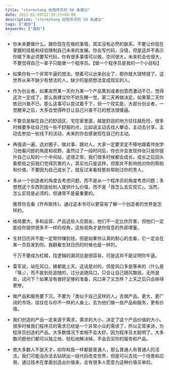 ```yaml
---
title: "stormzhang 给程序员的 50 条建议"
date: 2021-02-09T22:30:23+08:00
description: "stormzhang 给程序员的 50 条建议"
tags: ["激励"]
keywords: ["激励"]
---
```


- 你未来要做什么，跟你现在在做的事情，其实没有必然的联系，不要让你现在掌握的技能和经验限制自己未来的发展。你会写代码，没错，但是这并不表示你接下来必须要写代码，你有很多事情可以做，空间很大，未来机会也很大，不要觉得自己一辈子只能做一个程序员。【做一个程序员是我的一个小目标】
- 如果你有一个非常牛逼的想法，想着可以出来创业了，那你就大错特错了。这世界从来不缺少有想法的人，缺少的是把想法变成现实的人。
- 作为创业者，如果突然某一天你为某一个产品策划或者创意而激动不已，觉得这次一定成了，那么我建议你不妨先睡一觉，第二天再做决定。如果第二天你依旧兴奋不已，那么这事可以尝试着干下，但一个现实是，大部分创业者，一觉醒来之后，大多会觉得昨日让自己兴奋不已的想法很傻逼。
- 不要总是躲在自己的舒适区、宅在家里面，越是舒适的地方往往越危险，很多时候要多给自己找一些不舒服的点，比如说主动去找人攀谈，主动去分享，主动去参加一些线下的活动，未来的你会感谢现在自己的主动。
- 再强调一遍，选对圈子、做对事、跟对人，大家一定要坚定不移地跟着帅张学习他看问题的角度和视野。虽然过了一段时间后，你也许会发现帅张只是你提升自己认知的一个中间站，这很正常，我们很多时候都会成长，成长之后回头看那些之前我们觉得厉害的人，其实也只是这样，但那并不影响他对你的帮助和价值。不要因为自己成长了，就反过来看轻那些帮助过你的贵人。
- 多从一个创造者的角度去考虑问题，而不是从一个程序员的角度考虑问题；多想想这个东西到底给别人提供什么价值，而不是「我怎么去实现它」。当然，怎么实现是必须的，但通常不是最重要的。
  
  推荐你去看《乔布斯传》，通过这本书可以更容易了解一个创造者的世界是怎样的。

- 格局要大，多和运营、产品这些人交朋友，他们不一定比你厉害，但他们一定能给你提供很多不一样的视角，这些视角才是你信息的外部增量。
- 生财日历并不能一定帮你赚到钱，但是如果你认真的耐心的去看，它一定会在某一页启发到你。我翻看生财日历的时候也是一样的。
  
  千万不要成为杠精，找逻辑的漏洞总是很容易，可是这并不能证明你牛逼。

- 雷军说，站在风口，猪都能上天。这话是对的，但是风口多是等来的（什么是「等」），而不是到处追随的，过分追随风口，只会让自己随风飘摇，无所是处，试问下？如果没有做好足够的准备，风口来了又怎样？上天之后只会摔得更惨。
- 做产品和服务要下沉，不要为「类似于自己这样的人」去做产品。更大、更广阔的市场，往往在与你不一样的人身上，去为他们做一些产品和服务，更有价值。
- 我们创造的产品一定来源于需求，需求的大小，决定了这个产品价值的大小。很多时候我们程序员的需求已经是一个非常小众的需求了，所以正常来讲，为程序员创造的产品，大多数情况下卖相不会太好。因为程序员太聪明了，大多数问题他们都可以独立地、轻松地解决掉，不会去买你的服务和产品。
- 绝大多数人不是天才，如你和我一样都是普通人，那么普通人有普通人的活法，我们可能没办法去钻研出一段代码改变世界，但是可以去找一个场景和应用，通过技术在里面创造出价值来，会有很多人愿意为这种价值买单的。
